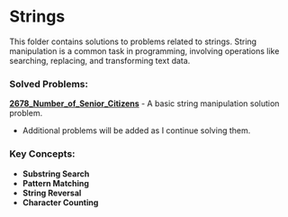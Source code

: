 # Strings

This folder contains solutions to problems related to strings. String manipulation is a common task in programming, involving operations like searching, replacing, and transforming text data.

### Solved Problems:
 **[2678_Number_of_Senior_Citizens](2678_EASY_Number_of_Senior_Citizens.ts)** - A basic string manipulation solution problem.
- Additional problems will be added as I continue solving them.

### Key Concepts:
- **Substring Search**
- **Pattern Matching**
- **String Reversal**
- **Character Counting**